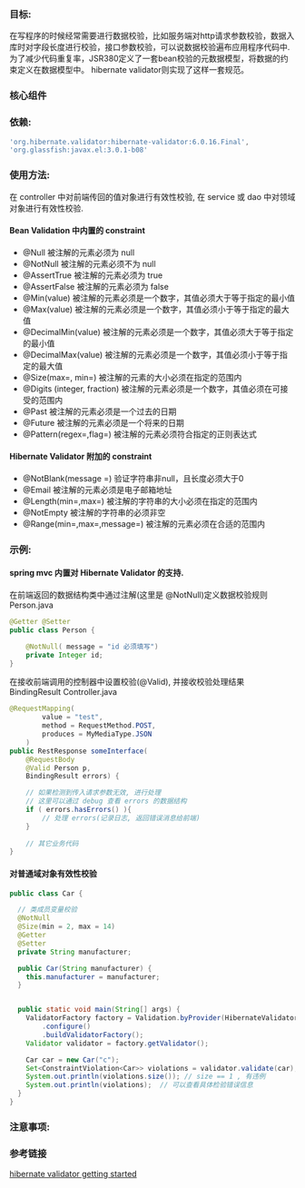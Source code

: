 ### 目标:
在写程序的时候经常需要进行数据校验，比如服务端对http请求参数校验，数据入库时对字段长度进行校验，接口参数校验，可以说数据校验遍布应用程序代码中.
为了减少代码重复率，JSR380定义了一套bean校验的元数据模型，将数据的约束定义在数据模型中。
hibernate validator则实现了这样一套规范。

### 核心组件

### 依赖:
```gradle
'org.hibernate.validator:hibernate-validator:6.0.16.Final',
'org.glassfish:javax.el:3.0.1-b08'
```

### 使用方法:
在 controller 中对前端传回的值对象进行有效性校验,
在 service 或 dao 中对领域对象进行有效性校验.

#### Bean Validation 中内置的 constraint
- @Null   被注解的元素必须为 null
- @NotNull    被注解的元素必须不为 null
- @AssertTrue     被注解的元素必须为 true
- @AssertFalse    被注解的元素必须为 false
- @Min(value)     被注解的元素必须是一个数字，其值必须大于等于指定的最小值
- @Max(value)     被注解的元素必须是一个数字，其值必须小于等于指定的最大值
- @DecimalMin(value)  被注解的元素必须是一个数字，其值必须大于等于指定的最小值
- @DecimalMax(value)  被注解的元素必须是一个数字，其值必须小于等于指定的最大值
- @Size(max=, min=)   被注解的元素的大小必须在指定的范围内
- @Digits (integer, fraction)     被注解的元素必须是一个数字，其值必须在可接受的范围内
- @Past   被注解的元素必须是一个过去的日期
- @Future     被注解的元素必须是一个将来的日期
- @Pattern(regex=,flag=)  被注解的元素必须符合指定的正则表达式

#### Hibernate Validator 附加的 constraint
- @NotBlank(message =)   验证字符串非null，且长度必须大于0
- @Email  被注解的元素必须是电子邮箱地址
- @Length(min=,max=)  被注解的字符串的大小必须在指定的范围内
- @NotEmpty   被注解的字符串的必须非空
- @Range(min=,max=,message=)  被注解的元素必须在合适的范围内

### 示例:

#### spring mvc 内置对 Hibernate Validator 的支持.

在前端返回的数据结构类中通过注解(这里是 @NotNull)定义数据校验规则
Person.java
```java
@Getter @Setter
public class Person {

    @NotNull( message = "id 必须填写")
    private Integer id;
}

```

在接收前端调用的控制器中设置校验(@Valid), 并接收校验处理结果 BindingResult
Controller.java
```java
@RequestMapping(
		value = "test",
		method = RequestMethod.POST,
		produces = MyMediaType.JSON
	)
public RestResponse someInterface(
	@RequestBody
	@Valid Person p,
	BindingResult errors) {

	// 如果检测到传入请求参数无效, 进行处理
	// 这里可以通过 debug 查看 errors 的数据结构
	if ( errors.hasErrors() ){
		// 处理 errors(记录日志, 返回错误消息给前端)
	}
	
	// 其它业务代码
}
```


#### 对普通域对象有效性校验
```java
public class Car {

  // 类成员变量校验
  @NotNull
  @Size(min = 2, max = 14)
  @Getter
  @Setter
  private String manufacturer;

  public Car(String manufacturer) {
    this.manufacturer = manufacturer;
  }


  public static void main(String[] args) {
    ValidatorFactory factory = Validation.byProvider(HibernateValidator.class)
        .configure()
        .buildValidatorFactory();
    Validator validator = factory.getValidator();

    Car car = new Car("c");
    Set<ConstraintViolation<Car>> violations = validator.validate(car);
    System.out.println(violations.size()); // size == 1 , 有违例
    System.out.println(violations);  // 可以查看具体检验错误信息
  }
}
```


### 注意事项:

### 参考链接
[hibernate validator getting started](http://docs.jboss.org/hibernate/validator/4.2/reference/zh-CN/html_single/#validator-gettingstarted)